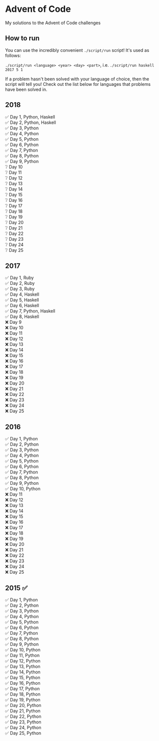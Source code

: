 # Advent of Code

My solutions to the Advent of Code challenges

## How to run

You can use the incredibly convenient `./script/run` script! It's used as follows:

`./script/run <language> <year> <day> <part>`, i.e. `./script/run haskell 2017 5 1`

If a problem hasn't been solved with your language of choice, then the script will tell you! Check out the list below for languages that problems have been solved in.

## 2018

✅ Day 1, Python, Haskell  
✅ Day 2, Python, Haskell  
✅ Day 3, Python  
✅ Day 4, Python  
✅ Day 5, Python  
✅ Day 6, Python  
✅ Day 7, Python  
✅ Day 8, Python  
✅ Day 9, Python  
❔ Day 10  
❔ Day 11  
❔ Day 12  
❔ Day 13  
❔ Day 14  
❔ Day 15  
❔ Day 16  
❔ Day 17  
❔ Day 18  
❔ Day 19  
❔ Day 20  
❔ Day 21  
❔ Day 22  
❔ Day 23  
❔ Day 24  
❔ Day 25  

## 2017

✅ Day 1, Ruby  
✅ Day 2, Ruby  
✅ Day 3, Ruby  
✅ Day 4, Haskell  
✅ Day 5, Haskell  
✅ Day 6, Haskell  
✅ Day 7, Python, Haskell  
✅ Day 8, Haskell  
❌ Day 9  
❌ Day 10  
❌ Day 11  
❌ Day 12  
❌ Day 13  
❌ Day 14  
❌ Day 15  
❌ Day 16  
❌ Day 17  
❌ Day 18  
❌ Day 19  
❌ Day 20  
❌ Day 21  
❌ Day 22  
❌ Day 23  
❌ Day 24  
❌ Day 25  

## 2016

✅ Day 1, Python  
✅ Day 2, Python  
✅ Day 3, Python  
✅ Day 4, Python  
✅ Day 5, Python  
✅ Day 6, Python  
✅ Day 7, Python  
✅ Day 8, Python  
✅ Day 9, Python  
✅ Day 10, Python  
❌ Day 11  
❌ Day 12  
❌ Day 13  
❌ Day 14  
❌ Day 15  
❌ Day 16  
❌ Day 17  
❌ Day 18  
❌ Day 19  
❌ Day 20  
❌ Day 21  
❌ Day 22  
❌ Day 23  
❌ Day 24  
❌ Day 25  

## 2015 ✅

✅ Day 1, Python  
✅ Day 2, Python  
✅ Day 3, Python  
✅ Day 4, Python  
✅ Day 5, Python  
✅ Day 6, Python  
✅ Day 7, Python  
✅ Day 8, Python  
✅ Day 9, Python  
✅ Day 10, Python  
✅ Day 11, Python  
✅ Day 12, Python  
✅ Day 13, Python  
✅ Day 14, Python  
✅ Day 15, Python  
✅ Day 16, Python  
✅ Day 17, Python  
✅ Day 18, Python  
✅ Day 19, Python  
✅ Day 20, Python  
✅ Day 21, Python  
✅ Day 22, Python  
✅ Day 23, Python  
✅ Day 24, Python  
✅ Day 25, Python  
